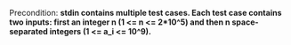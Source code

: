Precondition: **stdin contains multiple test cases. Each test case contains two inputs: first an integer n (1 <= n <= 2*10^5) and then n space-separated integers (1 <= a_i <= 10^9).**